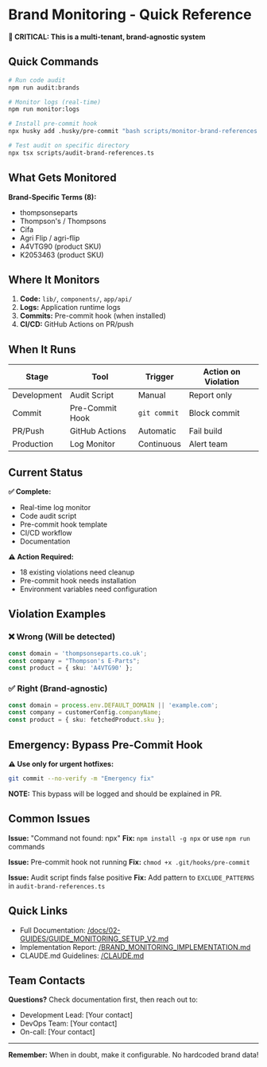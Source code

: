 # Brand Monitoring - Quick Reference

**🚨 CRITICAL: This is a multi-tenant, brand-agnostic system**

## Quick Commands

```bash
# Run code audit
npm run audit:brands

# Monitor logs (real-time)
npm run monitor:logs

# Install pre-commit hook
npx husky add .husky/pre-commit "bash scripts/monitor-brand-references.sh"

# Test audit on specific directory
npx tsx scripts/audit-brand-references.ts
```

## What Gets Monitored

**Brand-Specific Terms (8):**
- thompsonseparts
- Thompson's / Thompsons
- Cifa
- Agri Flip / agri-flip
- A4VTG90 (product SKU)
- K2053463 (product SKU)

## Where It Monitors

1. **Code:** `lib/`, `components/`, `app/api/`
2. **Logs:** Application runtime logs
3. **Commits:** Pre-commit hook (when installed)
4. **CI/CD:** GitHub Actions on PR/push

## When It Runs

| Stage | Tool | Trigger | Action on Violation |
|-------|------|---------|---------------------|
| Development | Audit Script | Manual | Report only |
| Commit | Pre-Commit Hook | `git commit` | Block commit |
| PR/Push | GitHub Actions | Automatic | Fail build |
| Production | Log Monitor | Continuous | Alert team |

## Current Status

**✅ Complete:**
- Real-time log monitor
- Code audit script
- Pre-commit hook template
- CI/CD workflow
- Documentation

**⚠️ Action Required:**
- 18 existing violations need cleanup
- Pre-commit hook needs installation
- Environment variables need configuration

## Violation Examples

### ❌ Wrong (Will be detected)
```typescript
const domain = 'thompsonseparts.co.uk';
const company = "Thompson's E-Parts";
const product = { sku: 'A4VTG90' };
```

### ✅ Right (Brand-agnostic)
```typescript
const domain = process.env.DEFAULT_DOMAIN || 'example.com';
const company = customerConfig.companyName;
const product = { sku: fetchedProduct.sku };
```

## Emergency: Bypass Pre-Commit Hook

**⚠️ Use only for urgent hotfixes:**
```bash
git commit --no-verify -m "Emergency fix"
```

**NOTE:** This bypass will be logged and should be explained in PR.

## Common Issues

**Issue:** "Command not found: npx"
**Fix:** `npm install -g npx` or use `npm run` commands

**Issue:** Pre-commit hook not running
**Fix:** `chmod +x .git/hooks/pre-commit`

**Issue:** Audit script finds false positive
**Fix:** Add pattern to `EXCLUDE_PATTERNS` in `audit-brand-references.ts`

## Quick Links

- Full Documentation: [/docs/02-GUIDES/GUIDE_MONITORING_SETUP_V2.md](docs/02-GUIDES/GUIDE_MONITORING_SETUP_V2.md)
- Implementation Report: [/BRAND_MONITORING_IMPLEMENTATION.md](BRAND_MONITORING_IMPLEMENTATION.md)
- CLAUDE.md Guidelines: [/CLAUDE.md](CLAUDE.md)

## Team Contacts

**Questions?** Check documentation first, then reach out to:
- Development Lead: [Your contact]
- DevOps Team: [Your contact]
- On-call: [Your contact]

---

**Remember:** When in doubt, make it configurable. No hardcoded brand data!

